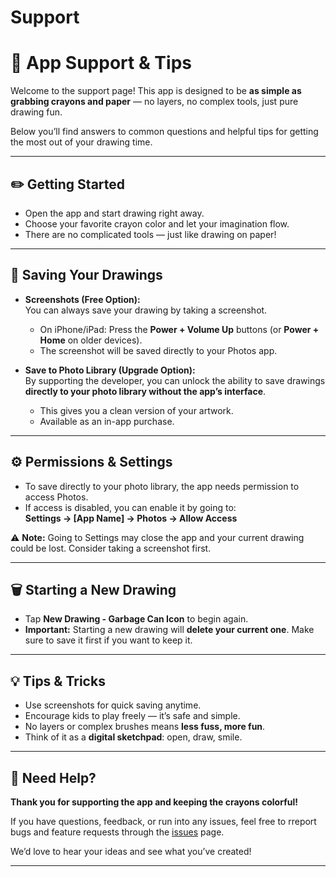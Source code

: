 # Support

# 🎨 App Support & Tips

Welcome to the support page! This app is designed to be **as simple as grabbing crayons and paper** — no layers, no complex tools, just pure drawing fun.  

Below you’ll find answers to common questions and helpful tips for getting the most out of your drawing time.

---

## ✏️ Getting Started
- Open the app and start drawing right away.
- Choose your favorite crayon color and let your imagination flow.
- There are no complicated tools — just like drawing on paper!

---

## 💾 Saving Your Drawings

- **Screenshots (Free Option):**  
  You can always save your drawing by taking a screenshot.  
  - On iPhone/iPad: Press the **Power + Volume Up** buttons (or **Power + Home** on older devices).  
  - The screenshot will be saved directly to your Photos app.

- **Save to Photo Library (Upgrade Option):**  
  By supporting the developer, you can unlock the ability to save drawings **directly to your photo library without the app’s interface**.  
  - This gives you a clean version of your artwork.  
  - Available as an in-app purchase.

---

## ⚙️ Permissions & Settings

- To save directly to your photo library, the app needs permission to access Photos.  
- If access is disabled, you can enable it by going to:  
  **Settings → [App Name] → Photos → Allow Access**  

⚠️ **Note:** Going to Settings may close the app and your current drawing could be lost. Consider taking a screenshot first.

---

## 🗑 Starting a New Drawing

- Tap **New Drawing - Garbage Can Icon** to begin again.  
- **Important:** Starting a new drawing will **delete your current one**. Make sure to save it first if you want to keep it.

---

## 💡 Tips & Tricks

- Use screenshots for quick saving anytime.  
- Encourage kids to play freely — it’s safe and simple.  
- No layers or complex brushes means **less fuss, more fun**.  
- Think of it as a **digital sketchpad**: open, draw, smile.

---

## 🙋 Need Help?

**Thank you for supporting the app and keeping the crayons colorful!**  

If you have questions, feedback, or run into any issues, feel free to rreport bugs and feature requests through the [issues](https://github.com/FranciscoAlexis/crayons/issues) page.

We’d love to hear your ideas and see what you’ve created!

---


